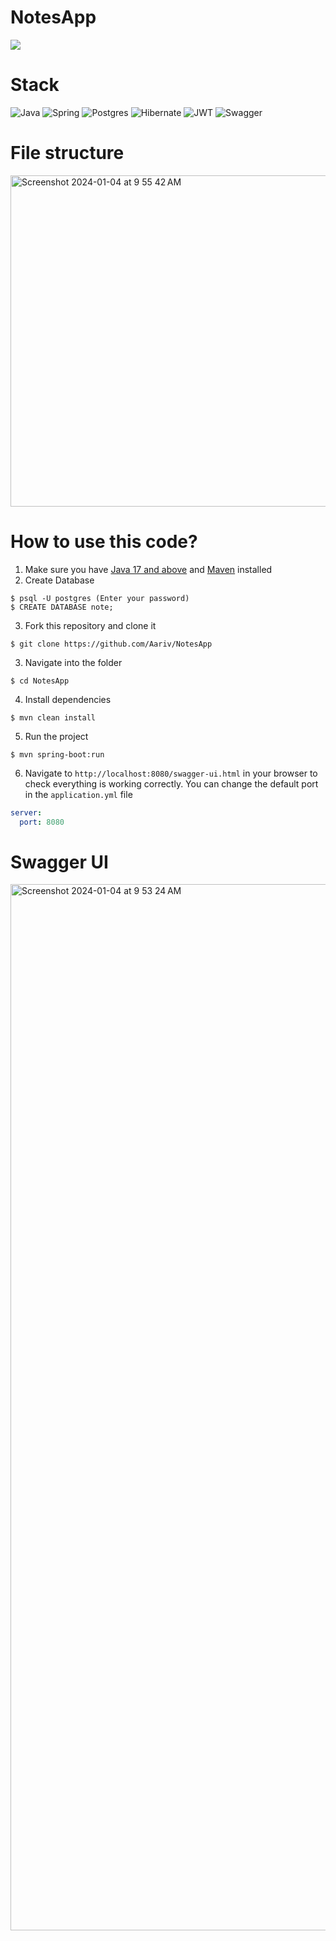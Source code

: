 # NotesApp
![](https://img.shields.io/badge/build-success-brightgreen.svg)

# Stack

![Java](https://img.shields.io/badge/java-%23ED8B00.svg?style=for-the-badge&logo=openjdk&logoColor=white)
![Spring](https://img.shields.io/badge/spring-%236DB33F.svg?style=for-the-badge&logo=spring&logoColor=white)
![Postgres](https://img.shields.io/badge/postgres-%23316192.svg?style=for-the-badge&logo=postgresql&logoColor=white)
![Hibernate](https://img.shields.io/badge/Hibernate-59666C?style=for-the-badge&logo=Hibernate&logoColor=white)
![JWT](https://img.shields.io/badge/JWT-black?style=for-the-badge&logo=JSON%20web%20tokens)
![Swagger](https://img.shields.io/badge/-Swagger-%23Clojure?style=for-the-badge&logo=swagger&logoColor=white)

# File structure

<img width="530" alt="Screenshot 2024-01-04 at 9 55 42 AM" src="https://github.com/Aariv/NotesApp/assets/11393142/7556bc89-9ebc-4af0-bccf-a74c724666d8">

# How to use this code?

1. Make sure you have [Java 17 and above](https://www.java.com/download/) and [Maven](https://maven.apache.org) installed
2. Create Database
```
$ psql -U postgres (Enter your password)
$ CREATE DATABASE note;
```
3. Fork this repository and clone it
  
```
$ git clone https://github.com/Aariv/NotesApp
```

3. Navigate into the folder  

```
$ cd NotesApp
```

4. Install dependencies

```
$ mvn clean install
```

5. Run the project

```
$ mvn spring-boot:run
```

6. Navigate to `http://localhost:8080/swagger-ui.html` in your browser to check everything is working correctly. You can change the default port in the `application.yml` file

```yml
server:
  port: 8080
```
# Swagger UI
<img width="1674" alt="Screenshot 2024-01-04 at 9 53 24 AM" src="https://github.com/Aariv/NotesApp/assets/11393142/0282bcf4-b3f2-4c72-8909-5c4302628ecf">
